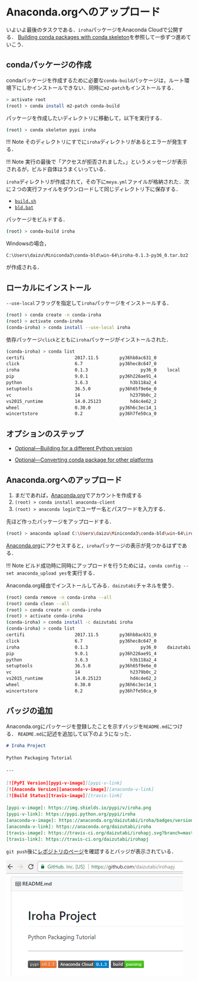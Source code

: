 # Anaconda.orgへのアップロード

いよいよ最後のタスクである．`iroha`パッケージをAnaconda Cloudで公開する． [Building conda packages with conda skeleton](https://conda.io/docs/user-guide/tutorials/build-pkgs-skeleton.html)を参照して一歩ずつ進めていこう．

## condaパッケージの作成

condaパッケージを作成するために必要な`conda-build`パッケージは，ルート環境下にしかインストールできない．同時に`m2-patch`もインストールする．

```bash
> activate root
(root) > conda install m2-patch conda-build
```

パッケージを作成したいディレクトリに移動して，以下を実行する．

```bash
(root) > conda skeleton pypi iroha
```

!!! Note
    そのディレクトリにすでに`iroha`ディレクトリがあるとエラーが発生する．


!!! Note
    実行の最後で「アクセスが拒否されました。」というメッセージが表示されるが，ビルド自体はうまくいっている．

`iroha`ディレクトリが作成されて，その下に`meya.yml`ファイルが格納された．次に２つの実行ファイルをダウンロードして同じディレクトリ下に保存する．

* [`build.sh`](https://conda.io/docs/_downloads/build1.sh)
* [`bld.bat`](https://conda.io/docs/_downloads/bld.bat)

パッケージをビルドする．

```bash
(root) > conda-build iroha
```

Windowsの場合，

```
C:\Users\daizu\Miniconda3\conda-bld\win-64\iroha-0.1.3-py36_0.tar.bz2
```

が作成される．

## ローカルにインストール

`--use-local`フラッグを指定して`iroha`パッケージをインストールする．

```bash
(root) > conda create -n conda-iroha
(root) > activate conda-iroha
(conda-iroha) > conda install --use-local iroha
```

依存パッケージ`click`とともに`iroha`パッケージがインストールされた．

```bash
(conda-iroha) > conda list
certifi                   2017.11.5        py36hb8ac631_0
click                     6.7              py36hec8c647_0
iroha                     0.1.3                    py36_0    local
pip                       9.0.1            py36h226ae91_4
python                    3.6.3                h3b118a2_4
setuptools                36.5.0           py36h65f9e6e_0
vc                        14                   h2379b0c_2
vs2015_runtime            14.0.25123           hd4c4e62_2
wheel                     0.30.0           py36h6c3ec14_1
wincertstore              0.2              py36h7fe50ca_0
```

## オプションのステップ

* [Optional—Building for a different Python version]( https://conda.io/docs/user-guide/tutorials/build-pkgs-skeleton.html#optional-building-for-a-different-python-version)

* [Optional—Converting conda package for other platforms](https://conda.io/docs/user-guide/tutorials/build-pkgs-skeleton.html#optional-converting-conda-package-for-other-platforms)

## Anaconda.orgへのアップロード

1. まだであれば，[Anaconda.org](https://anaconda.org)でアカウントを作成する
1. `(root) > conda install anaconda-client`
1. `(root) > anaconda login`でユーザー名とパスワードを入力する．


先ほど作ったパッケージをアップロードする．

```bash
(root) > anaconda upload C:\Users\daizu\Miniconda3\conda-bld\win-64\iroha-0.1.3-py36_0.tar.bz2
```

[Anaconda.org](https://anaconda.org)にアクセスすると，`iroha`パッケージの表示が見つかるはずである．


!!! Note
    ビルド成功時に同時にアップロードを行うためには，`conda config --set anaconda_upload yes`を実行する．

Anaconda.org経由でインストールしてみる．`daizutabi`チャネルを使う．

```bash
(root) conda remove -n conda-iroha --all
(root) conda clean --all
(root) > conda create -n conda-iroha
(root) > activate conda-iroha
(conda-iroha) > conda install -c daizutabi iroha
(conda-iroha) > conda list
certifi                   2017.11.5        py36hb8ac631_0
click                     6.7              py36hec8c647_0
iroha                     0.1.3                    py36_0    daizutabi
pip                       9.0.1            py36h226ae91_4
python                    3.6.3                h3b118a2_4
setuptools                36.5.0           py36h65f9e6e_0
vc                        14                   h2379b0c_2
vs2015_runtime            14.0.25123           hd4c4e62_2
wheel                     0.30.0           py36h6c3ec14_1
wincertstore              0.2              py36h7fe50ca_0
```


## バッジの追加

Anaconda.orgにパッケージを登録したことを示すバッジを`README.md`につける． `README.md`に記述を追加して以下のようになった．

```markdown
# Iroha Project

Python Packaging Tutorial

---

[![PyPI Version][pypi-v-image]][pypi-v-link]
[![Anaconda Version][anaconda-v-image]][anaconda-v-link]
[![Build Status][travis-image]][travis-link]

[pypi-v-image]: https://img.shields.io/pypi/v/iroha.png
[pypi-v-link]: https://pypi.python.org/pypi/iroha
[anaconda-v-image]: https://anaconda.org/daizutabi/iroha/badges/version.svg
[anaconda-v-link]: https://anaconda.org/daizutabi/iroha
[travis-image]: https://travis-ci.org/daizutabi/irohapj.svg?branch=master
[travis-link]: https://travis-ci.org/daizutabi/irohapj
```

`git push`後に[レポジトリのページ](https://github.com/daizutabi/irohapj)を確認するとバッジが表示されている．

![バッジ](img/badge2.png)
